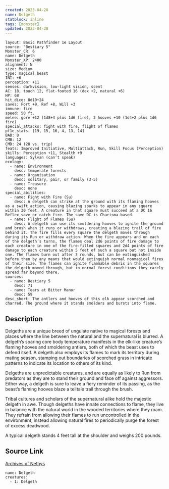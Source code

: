 ```yaml
---
created: 2023-04-28
name: Delgeth
statblock: inline
tags: [monster]
updated: 2023-04-28
---
```

```statblock
layout: Basic Pathfinder 1e Layout
source: "Bestiary 5"
Monster_CR: 6
name: Delgeth
Monster_XP: 2400
alignment: N
size: Medium
type: magical beast
INI: +6
perception: +11
senses: darkvision, low-light vision, scent
AC: 18, touch 12, flat-footed 16 (dex +2, natural +6)
HP: 68
hit_dice: 8d10+24
saves: Fort +9, Ref +8, Will +3
immune: fire
speed: 50 ft.
melee: gore +12 (1d8+4 plus 1d6 fire), 2 hooves +10 (1d4+2 plus 1d6 fire)
special_attacks: fight with fire, flight of flames
pf1e_stats: [19, 15, 16, 4, 13, 14]
BAB: 8
CMB: 12
CMD: 24 (28 vs. trip)
feats: Improved Initiative, Multiattack, Run, Skill Focus (Perception)
skills: Perception +11, Stealth +9
languages: Sylvan (can’t speak)
ecology:
  - name: Environment
    desc: temperate forests
  - name: Organisation
    desc: solitary, pair, or family (3-5)
  - name: Treasure
    desc: none
special_abilities:
  - name: Fight with Fire (Su)
    desc: A delgeth can strike at the ground with its flaming hooves as a swift action, causing blazing sparks to appear in any square within 30 feet. A creature in that square must succeed at a DC 16 Reflex save or catch fire. The save DC is Charisma-based.
  - name: Flight of Flames (Su)
    desc: A delgeth can use its smoldering hooves to ignite the ground and brush when it runs or withdraws, creating a blazing trail of fire behind it. The fire fills every square the delgeth moves through during its Run or withdraw action. When the fire appears and on each of the delgeth’s turns, the flames deal 2d6 points of fire damage to each creature in one of the fire-filled squares and 2d4 points of fire damage to each creature within 5 feet of such a square but not inside one. The flames burn out after 3 rounds, but can be extinguished before then by any means that would extinguish normal nonmagical fires of their size. The flames can ignite flammable debris in the squares the delgeth moved through, but in normal forest conditions they rarely spread far beyond there.
sources:
  - name: Bestiary 5
    desc: 71
  - name: Tears at Bitter Manor
    desc: 59
desc_short: The antlers and hooves of this elk appear scorched and charred. The ground where it stands smolders and bursts into flame.
```
## Description
Delgeths are a unique breed of ungulate native to magical forests and places where the line between the natural and the supernatural is blurred. A delgeth’s soaring core body temperature manifests in the elk-like creature’s flaming hooves and smoldering antlers, both of which the beast uses to defend itself. A delgeth also employs its flames to mark its territory during mating season, stamping out boundaries of scorched grass in intricate patterns to indicate its location to others of its kind.

Delgeths are unpredictable creatures, and are equally as likely to Run from predators as they are to stand their ground and face off against aggressors. Either way, a delgeth is sure to leave a fiery reminder of its passing, as the beast’s flaming hooves blaze a telltale trail through the brush.

Tribal cultures and scholars of the supernatural alike hold the majestic delgeth in awe. Though delgeths have innate connections to flame, they live in balance with the natural world in the wooded territories where they roam. They refrain from allowing their flames to run uncontrolled in the environment, instead allowing natural fires to periodically purge the forest of excess deadwood.

A typical delgeth stands 4 feet tall at the shoulder and weighs 200 pounds.
## Source Link
[Archives of Nethys](https://aonprd.com/MonsterDisplay.aspx?ItemName=Delgeth)
```encounter-table
name: Delgeth
creatures:
  - 1: Delgeth
```
